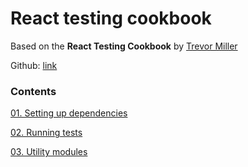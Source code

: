 # React testing cookbook
Based on the **React Testing Cookbook** by [Trevor Miller](https://egghead.io/courses/react-testing-cookbook)

Github: [link](https://github.com/eggheadio-projects/example-favorite-quotes/tree/master)

### Contents

[01. Setting up dependencies](https://github.com/xgirma/react-testing-cookbook/tree/ch.01/chapters/ch.01)

[02. Running tests](https://github.com/xgirma/react-testing-cookbook/tree/ch.02/chapters/ch.02)

[03. Utility modules](https://github.com/xgirma/react-testing-cookbook/tree/ch.03/chapters/ch.03)